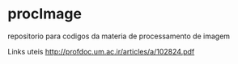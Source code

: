 procImage
=========

repositorio para codigos da materia de processamento de imagem


Links uteis
http://profdoc.um.ac.ir/articles/a/102824.pdf
